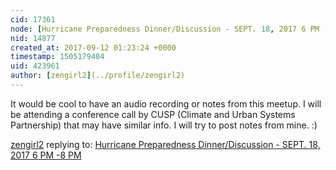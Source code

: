 ```yaml
---
cid: 17361
node: [Hurricane Preparedness Dinner/Discussion - SEPT. 18, 2017 6 PM -8 PM  ](../notes/gilbert/09-11-2017/hurricane-preparedness-dinner-discussion-sept-18-2017-6-pm-8-pm-cdt)
nid: 14877
created_at: 2017-09-12 01:23:24 +0000
timestamp: 1505179404
uid: 423961
author: [zengirl2](../profile/zengirl2)
---
```


It would be cool to have an audio recording or notes from this meetup. I will be attending a conference call by CUSP (Climate and Urban Systems Partnership) that may have similar info. I will try to post notes from mine. :)

[zengirl2](../profile/zengirl2) replying to: [Hurricane Preparedness Dinner/Discussion - SEPT. 18, 2017 6 PM -8 PM  ](../notes/gilbert/09-11-2017/hurricane-preparedness-dinner-discussion-sept-18-2017-6-pm-8-pm-cdt)

